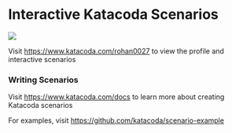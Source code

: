 # Interactive Katacoda Scenarios

[![](http://shields.katacoda.com/katacoda/rohan0027/count.svg)](https://www.katacoda.com/rohan0027 "Get your profile on Katacoda.com")

Visit https://www.katacoda.com/rohan0027 to view the profile and interactive scenarios

### Writing Scenarios
Visit https://www.katacoda.com/docs to learn more about creating Katacoda scenarios

For examples, visit https://github.com/katacoda/scenario-example
